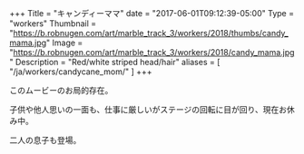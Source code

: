 +++
Title = "キャンディーママ"
date = "2017-06-01T09:12:39-05:00"
Type = "workers"
Thumbnail = "https://b.robnugen.com/art/marble_track_3/workers/2018/thumbs/candy_mama.jpg"
Image = "https://b.robnugen.com/art/marble_track_3/workers/2018/candy_mama.jpg"
Description = "Red/white striped head/hair"
aliases = [
    "/ja/workers/candycane_mom/"
]
+++

このムービーのお局的存在。

子供や他人思いの一面も、仕事に厳しいがステージの回転に目が回り、現在お休み中。

二人の息子も登場。
